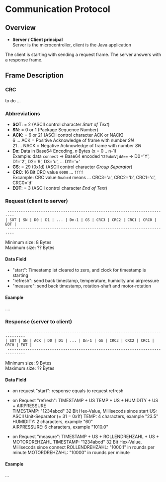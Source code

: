 # Communication Protocol

## Overview

* **Server / Client principal**  
  Server is the microcontroller, client is the Java application

The client is starting with sending a request frame. The server answers with a response frame.

## Frame Description

### CRC
to do ...

### Abbreviations

* **SOT**: = 2 (ASCII control character *Start of Text*)
* **SN**: = 0 or 1 (Package Sequence Number)
* **ACK**: = 6 or 21 (ASCII control character ACK or NACK)  
           6 ... ACK = Positive Acknowledge of frame with number *SN*  
           21 ... NACK = Negative Acknowledge of frame with number *SN*
* **Dx**: Data in Base64 Encoding, *n* Bytes (x = 0 .. n-1)  
  Example: data `connect` -> Base64 encoded `Y29ubmVjdA==` -> D0='Y', D1='2', D2='9', D3='u', ... D11='='
* **GS**: = 29 (0x1d) (ASCII control character *Group Separator*)
* **CRC**: 16 Bit CRC value `0000` ... `ffff`  
  Excample: CRC value `0xabcd` means ... CRC3='a', CRC2='b', CRC1='c', CRC0='d'
* **EOT**: = 3 (ASCII control character *End of Text*)

### Request (client to server)

     -------------------------------------------------------------------------
    | SOT | SN | D0 | D1 | ... | Dn-1 | GS | CRC3 | CRC2 | CRC1 | CRC0 | EOT |
     -------------------------------------------------------------------------

Minimum size: 8 Bytes  
Maximum size: ?? Bytes

#### Data Field

* "start": Timestamp ist cleared to zero, and clock for timestamp is starting
* "refresh": send back timestamp, temperature, humidity and airpressure
* "measure": send back timestamp, rotation-shaft and motor-rotation

#### Example

....

### Response (server to client)

     ------------------------------------------------------------------------------
    | SOT | SN | ACK | D0 | D1 | ... | Dn-1 | GS | CRC3 | CRC2 | CRC1 | CRC0 | EOT |
     ------------------------------------------------------------------------------

Minimum size: 9 Bytes  
Maximum size: ?? Bytes


#### Data Field

* on request "start": response equals to request refresh

* on Request "refresh": TIMESTAMP + US TEMP + US + HUMIDITY + US + AIRPRESSURE  
  TIMESTAMP: "1234abcd" 32 Bit Hex-Value, Miilisecods since start
  US: ASCII Unit-Separator (= 31 = 0x1f)
  TEMP: 4 characters, example "23.5"  
  HUMIDITY: 2 characters, example "60"  
  AIRPRESSURE: 6 characters, example "1010.0"  

* on Request "measure": TIMESTAMP + US + ROLLENDREHZAHL + US + MOTORDREHZAHL
  TIMESTAMP: "1234abcd" 32 Bit Hex-Value, Miilisecods since connect
  ROLLENDREHZAHL: "1000.1" in rounds per minute
  MOTORDREHZAHL: "10000" in rounds per minute


#### Example

...



